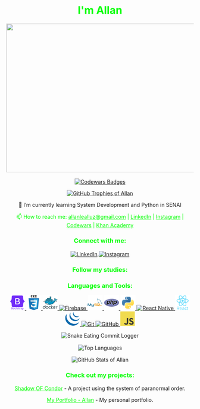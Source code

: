 <h1 align="center" style="color: #00FF00;">I'm Allan</h1>

<p align="center" class='text-dark'>
  <img src="https://github.com/allanlealluz/allanlealluz/assets/69430214/41237d05-8a15-407b-8cff-19f581f5c9eb" style="width: 800px; height: 400px;">
</p>

<p align="center">
  <a href="https://www.codewars.com/users/allanlealluz">
    <img src="https://www.codewars.com/users/allanlealluz/badges/micro" alt="Codewars Badges" />
  </a>
</p>

<p align="center">
  <a href="https://github.com/ryo-ma/github-profile-trophy">
    <img src="https://github-profile-trophy.vercel.app/?username=allanlealluz&theme=matrix&row=2&column=3" alt="GitHub Trophies of Allan" />
  </a>
</p>

<p align="center" style="text-color: #00FF00;">🌱 I’m currently learning System Development and Python in SENAI</p>

<p align="center" style="color: #00FF00;">📫 How to reach me: 
  <a href="mailto:allanlealluz@gmail.com" style="color: #00FF00;">allanlealluz@gmail.com</a> | 
  <a href="https://www.linkedin.com/in/allan-leal-programmer/" target="_blank" style="color: #00FF00;">LinkedIn</a> | 
  <a href="https://instagram.com/allanevil" target="_blank" style="color: #00FF00;">Instagram</a> | 
  <a href="https://www.codewars.com/users/allanlealluz" target="_blank" style="color: #00FF00;">Codewars</a> | 
  <a href="https://www.khanacademy.org/profile/allan17allone" target="_blank" style="color: #00FF00;">Khan Academy</a>
</p>

<h3 align="center" style="color: #00FF00;">Connect with me:</h3>

<p align="center">
  <a href="https://www.linkedin.com/in/allan-leal-programmer" target="_blank">
    <img align="center" src="https://raw.githubusercontent.com/rahuldkjain/github-profile-readme-generator/master/src/images/icons/Social/linked-in-alt.svg" alt="LinkedIn" height="30" width="40" />
  </a>
  <a href="https://instagram.com/allanevil" target="_blank">
    <img align="center" src="https://raw.githubusercontent.com/rahuldkjain/github-profile-readme-generator/master/src/images/icons/Social/instagram.svg" alt="Instagram" height="30" width="40" />
  </a>
</p>

<h3 align="center" style="color: #00FF00;">Follow my studies:</h3>

<h3 align="center" style="color: #00FF00;">Languages and Tools:</h3>

<p align="center">
  <a href="https://getbootstrap.com" target="_blank">
    <img src="https://raw.githubusercontent.com/devicons/devicon/master/icons/bootstrap/bootstrap-plain-wordmark.svg" alt="Bootstrap" width="40" height="40" />
  </a>
  <a href="https://www.w3schools.com/css/" target="_blank">
    <img src="https://raw.githubusercontent.com/devicons/devicon/master/icons/css3/css3-original-wordmark.svg" alt="CSS3" width="40" height="40" />
  </a>
  <a href="https://www.docker.com/" target="_blank">
    <img src="https://raw.githubusercontent.com/devicons/devicon/master/icons/docker/docker-original-wordmark.svg" alt="Docker" width="40" height="40" />
  </a>
  <a href="https://firebase.google.com/" target="_blank">
    <img src="https://www.vectorlogo.zone/logos/firebase/firebase-icon.svg" alt="Firebase" width="40" height="40" />
  </a>
  <a href="https://www.mysql.com/" target="_blank">
    <img src="https://raw.githubusercontent.com/devicons/devicon/master/icons/mysql/mysql-original-wordmark.svg" alt="MySQL" width="40" height="40" />
  </a>
  <a href="https://www.php.net" target="_blank">
    <img src="https://raw.githubusercontent.com/devicons/devicon/master/icons/php/php-original.svg" alt="PHP" width="40" height="40" />
  </a>
  <a href="https://www.python.org" target="_blank">
    <img src="https://raw.githubusercontent.com/devicons/devicon/master/icons/python/python-original.svg" alt="Python" width="40" height="40" />
  </a>
  <a href="https://reactnative.dev/" target="_blank">
    <img src="https://reactnative.dev/img/header_logo.svg" alt="React Native" width="40" height="40" />
  </a>
  <a href="https://reactjs.org/" target="_blank">
    <img src="https://raw.githubusercontent.com/devicons/devicon/master/icons/react/react-original-wordmark.svg" alt="React JS" width="40" height="40" />
  </a>
  <a href="https://jquery.com/" target="_blank">
    <img src="https://raw.githubusercontent.com/devicons/devicon/master/icons/jquery/jquery-original.svg" alt="jQuery" width="40" height="40" />
  </a>
  <a href="https://git-scm.com/" target="_blank">
    <img src="https://www.vectorlogo.zone/logos/git-scm/git-scm-icon.svg" alt="Git" width="40" height="40" />
  </a>
  <a href="https://github.com/" target="_blank">
    <img src="https://www.vectorlogo.zone/logos/github/github-icon.svg" alt="GitHub" width="40" height="40" />
  </a>
  <a href="https://www.javascript.com/" target="_blank">
    <img src="https://raw.githubusercontent.com/devicons/devicon/master/icons/javascript/javascript-original.svg" alt="JavaScript" width="40" height="40" />
  </a>
</p>

<p align="center">
  <img src="https://media.giphy.com/media/KzJkzjggfGN5Py6nkT/giphy.gif" alt="Snake Eating Commit Logger" width="400" height="225" />
</p>

<p align="center">
  <img align="center" src="https://github-readme-stats.vercel.app/api/top-langs?username=allanlealluz&show_icons=true&locale=en&layout=compact&hide=tcl,c,hack,ipynb&theme=chartreuse-dark" alt="Top Languages" />
</p>

<p align="center">
  <img align="center" src="https://github-readme-stats.vercel.app/api?username=allanlealluz&show_icons=true&locale=en&hide=issues&theme=chartreuse-dark" alt="GitHub Stats of Allan" />
</p>

<h3 align="center" style="color: #00FF00;">Check out my projects:</h3>

<p align="center">
  <a href="https://github.com/allanlealluz/Shadow_OF_Condor" target="_blank" style="color: #00FF00;">Shadow OF Condor</a> - A project using the system of paranormal order.
</p>

<p align="center">
  <a href="https://github.com/allanlealluz/Allan" target="_blank" style="color: #00FF00;">My Portfolio - Allan</a> - My personal portfolio.
</p>
